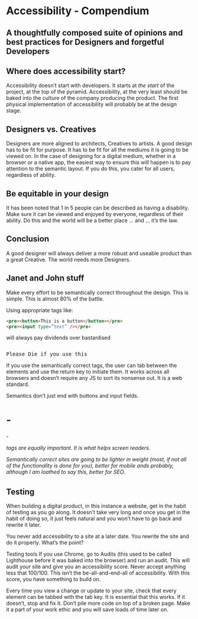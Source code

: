 # Accessibility - Compendium
## A thoughtfully composed suite of opinions and best practices for Designers and forgetful Developers

## Where does accessibility start?
Accessibility doesn’t start with developers. It starts at _the start_ of the project, at the top of the pyramid. 
Accessibility, at the very least should be baked into the culture of the company producing the product.
The first physical implementation of accessibility will probably be at the design stage.

## Designers vs. Creatives
Designers are more aligned to architects, Creatives to artists.
A good design has to be fit for purpose. It has to be fit for all the mediums it is going to be viewed on. 
In the case of designing for a digital medium, whether in a browser or a native app, the easiest way to ensure this will happen is to pay attention to the semantic layout. If you do this, you cater for all users, regardless of ability. 

## Be equitable in your design
It has been noted that 1 in 5 people can be described as having a disability.
Make sure it can be viewed and enjoyed by everyone, regardless of their ability.
Do this and the world will be a better place … and … it’s the law.

## Conclusion
A good designer will always deliver a more robust and useable product than a great Creative.
The world needs more Designers.

## Janet and John stuff
Make every effort to be semantically correct throughout the design. 
This is simple.
This is almost 80% of the battle.

Using appropriate tags like:

```html
<pre><button>This is a button</button></pre>
<pre><input type=”text” /></pre>

```
will always pay dividends over bastardised 

<pre><div tags type=”button” role=”button”></pre>
<pre><div contenteditable="true">Please Die if you use this</div></pre>

If you use the semantically correct tags, the user can tab between the elements and use the return key to initiate them. 
It works across all browsers and doesn’t require any JS to sort its nonsense out. 
It is a web standard.

Semantics don’t just end with buttons and input fields. <h1> - <h6> - <p> tags are equally important. It is what helps screen readers.

Semantically correct sites are going to be lighter in weight (most, if not all of the functionality is done for you), better for mobile ands probably, although I am loathed to say this, better for SEO.

## Testing

When building a digital product, in this instance a website, get in the habit of testing as you go along. It doesn’t take very long and once you get in the habit of doing so, it just feels natural and you won’t have to go back and rewrite it later.

You never add accessibility to a site at a later date. You rewrite the site and do it properly. What’s the point?

Testing tools
If you use Chrome, go to Audits (this used to be called Lighthouse before it was baked into the browser) and run an audit. 
This will audit your site and give you an accessibility score.
Never accept anything less that 100/100. 
This isn’t the be-all-and-end-all of accessibility. With this score, you have something to build on.

Every time you view a change or update to your site, check that every element can be tabbed with the tab key. It is essential that this works. If it doesn’t, stop and fix it. Don’t pile more code on top of a broken page.
Make it a part of your work ethic and you will save loads of time later on.



